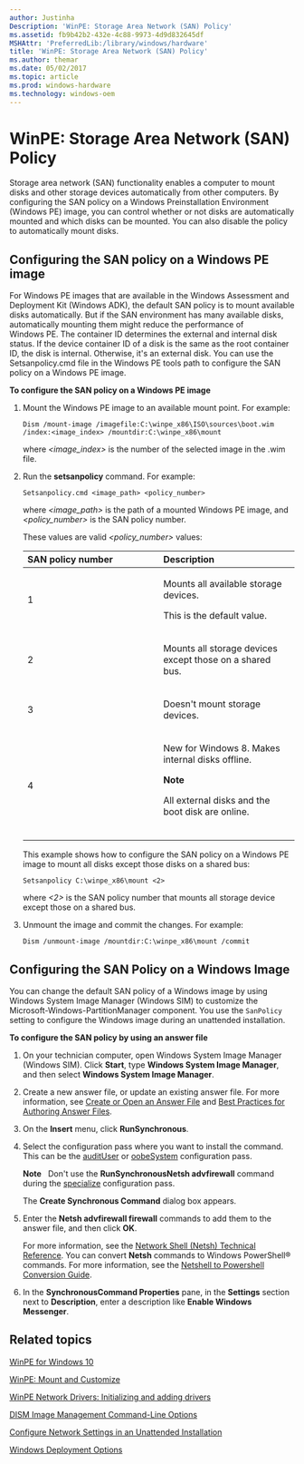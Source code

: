 ```yaml
---
author: Justinha
Description: 'WinPE: Storage Area Network (SAN) Policy'
ms.assetid: fb9b42b2-432e-4c88-9973-4d9d832645df
MSHAttr: 'PreferredLib:/library/windows/hardware'
title: 'WinPE: Storage Area Network (SAN) Policy'
ms.author: themar
ms.date: 05/02/2017
ms.topic: article
ms.prod: windows-hardware
ms.technology: windows-oem
---
```


# WinPE: Storage Area Network (SAN) Policy


Storage area network (SAN) functionality enables a computer to mount disks and other storage devices automatically from other computers. By configuring the SAN policy on a Windows Preinstallation Environment (Windows PE) image, you can control whether or not disks are automatically mounted and which disks can be mounted. You can also disable the policy to automatically mount disks.

## <span id="Configuring_the_SAN_policy_on_a_Windows_PE_image"></span><span id="configuring_the_san_policy_on_a_windows_pe_image"></span><span id="CONFIGURING_THE_SAN_POLICY_ON_A_WINDOWS_PE_IMAGE"></span>Configuring the SAN policy on a Windows PE image


For Windows PE images that are available in the Windows Assessment and Deployment Kit (Windows ADK), the default SAN policy is to mount available disks automatically. But if the SAN environment has many available disks, automatically mounting them might reduce the performance of Windows PE. The container ID determines the external and internal disk status. If the device container ID of a disk is the same as the root container ID, the disk is internal. Otherwise, it's an external disk. You can use the Setsanpolicy.cmd file in the Windows PE tools path to configure the SAN policy on a Windows PE image.

**To configure the SAN policy on a Windows PE image**

1.  Mount the Windows PE image to an available mount point. For example:

    ``` syntax
    Dism /mount-image /imagefile:C:\winpe_x86\ISO\sources\boot.wim /index:<image_index> /mountdir:C:\winpe_x86\mount
    ```

    where *&lt;image\_index&gt;* is the number of the selected image in the .wim file.

2.  Run the **setsanpolicy** command. For example:

    ``` syntax
    Setsanpolicy.cmd <image_path> <policy_number>
    ```

    where *&lt;image\_path&gt;* is the path of a mounted Windows PE image, and *&lt;policy\_number&gt;* is the SAN policy number.

    These values are valid *&lt;policy\_number&gt;* values:

    <table>
    <colgroup>
    <col width="50%" />
    <col width="50%" />
    </colgroup>
    <thead>
    <tr class="header">
    <th align="left">SAN policy number</th>
    <th align="left">Description</th>
    </tr>
    </thead>
    <tbody>
    <tr class="odd">
    <td align="left"><p>1</p></td>
    <td align="left"><p>Mounts all available storage devices.</p>
    <p>This is the default value.</p></td>
    </tr>
    <tr class="even">
    <td align="left"><p>2</p></td>
    <td align="left"><p>Mounts all storage devices except those on a shared bus.</p></td>
    </tr>
    <tr class="odd">
    <td align="left"><p>3</p></td>
    <td align="left"><p>Doesn't mount storage devices.</p></td>
    </tr>
    <tr class="even">
    <td align="left"><p>4</p></td>
    <td align="left"><p>New for Windows 8. Makes internal disks offline.</p>
    <div class="alert">
    <strong>Note</strong>  
    <p>All external disks and the boot disk are online.</p>
    </div>
    <div>
     
    </div></td>
    </tr>
    </tbody>
    </table>

    This example shows how to configure the SAN policy on a Windows PE image to mount all disks except those disks on a shared bus:

        Setsanpolicy C:\winpe_x86\mount <2>

    where *&lt;2&gt;* is the SAN policy number that mounts all storage device except those on a shared bus.

3.  Unmount the image and commit the changes. For example:

    ``` syntax
    Dism /unmount-image /mountdir:C:\winpe_x86\mount /commit
    ```

## <span id="Configuring_the_SAN_Policy_on_a_Windows_Image"></span><span id="configuring_the_san_policy_on_a_windows_image"></span><span id="CONFIGURING_THE_SAN_POLICY_ON_A_WINDOWS_IMAGE"></span>Configuring the SAN Policy on a Windows Image


You can change the default SAN policy of a Windows image by using Windows System Image Manager (Windows SIM) to customize the Microsoft-Windows-PartitionManager component. You use the `SanPolicy` setting to configure the Windows image during an unattended installation.

**To configure the SAN policy by using an answer file**

1.  On your technician computer, open Windows System Image Manager (Windows SIM). Click **Start**, type **Windows System Image Manager**, and then select **Windows System Image Manager**.

2.  Create a new answer file, or update an existing answer file. For more information, see [Create or Open an Answer File](https://msdn.microsoft.com/library/windows/hardware/dn915085) and [Best Practices for Authoring Answer Files](https://msdn.microsoft.com/library/windows/hardware/dn915073).

3.  On the **Insert** menu, click **RunSynchronous**.

4.  Select the configuration pass where you want to install the command. This can be the [auditUser](audituser.md) or [oobeSystem](oobesystem.md) configuration pass.

    **Note**  
    Don't use the **RunSynchronousNetsh advfirewall** command during the [specialize](specialize.md) configuration pass.

    The **Create Synchronous Command** dialog box appears.

5.  Enter the **Netsh advfirewall firewall** commands to add them to the answer file, and then click **OK**.

    For more information, see the [Network Shell (Netsh) Technical Reference](http://go.microsoft.com/fwlink/?LinkId=234733). You can convert **Netsh** commands to Windows PowerShell® commands. For more information, see the [Netshell to Powershell Conversion Guide](http://go.microsoft.com/fwlink/?LinkId=234734).

6.  In the **SynchronousCommand Properties** pane, in the **Settings** section next to **Description**, enter a description like **Enable Windows Messenger**.

## <span id="related_topics"></span>Related topics


[WinPE for Windows 10](winpe-intro.md)

[WinPE: Mount and Customize](winpe-mount-and-customize.md)

[WinPE Network Drivers: Initializing and adding drivers](winpe-network-drivers-initializing-and-adding-drivers.md)

[DISM Image Management Command-Line Options](dism-image-management-command-line-options-s14.md)

[Configure Network Settings in an Unattended Installation](configure-network-settings-in-an-unattended-installation.md)

[Windows Deployment Options](windows-deployment-options.md)

 

 






